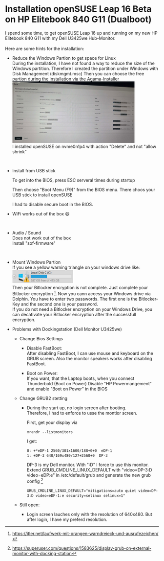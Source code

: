 # Installation openSUSE Leap 16 Beta on HP Elitebook 840 G11 (Dualboot)

I spend some time, to get openSUSE Leap 16 up and running on my new HP Elitebook 840 G11 with my Dell U3425we Hub-Monitor.
<br><br>
Here are some hints for the installation:
<br>

- Reduce the Windows Partion to get space for Linux<br>
    During the installation, I have not found a way to reduce the size of the Windows partition. Therefore I created the partition under Windows with Disk Management (diskmgmt.msc)
    Then you can choose the free partion during the installation via the Agama-Installer <br>
    <img src="AgamaPartions.jpg" width="400" > <br>
    I installed openSUSE on nvme0n1p4 with action "Delete" and not "allow shrink"

<br>

-   Install from USB stick<br>
    
    To get into the BIOS, press ESC serveral times during startup

    Then choose "Boot Menu (F9)" from the BIOS menu.
    There choos your USB stick to install openSUSE

    I had to disable secure boot in the BIOS.

-   WiFi works out of the box :smile:
<br>

-   Audio / Sound<br>
    Does not  work out of the box<br>
    Install "sof-firmware"
<br>

-   Mount Windows Partion<br>
   If you see a yellow warning triangle on your windows drive like:<br>
   <img src="BitlockerWarnung.PNG" width="200" ><br>
   Then your Bitlocker encryption is not complete. Just complete your Bitlocker encryption [^1]. Now you cann access your Windows drive via Dolphin. You have to enter two passwords. The first one is the Bitlocker-Key and the second one is your password. <br>If you do not need a Bitlocker encryption on your Windows Drive, you can decativate your Bitlocker encryption after the successfull encryption.


-   Problems with Dockingstation (Dell Monitor U3425we)<br>

    *   Change Bios Settings

        +   Disable FastBoot:<br>
        After disabling FastBoot, I can use mouse and keyboard on the GRUB screen.
        Also the monitor speakers works after disabling FastBoot.

        + Boot on Power:<br>
        If you want, that the Laptop boots, when you connect Thunderbold (Boot on Power)
        Disable "HP Powermangement" and enable "Boot on Power" in the BIOS
        
    *   Change GRUB2 stetting
        +   During the start up, no login screen after booting.<br>
             Therefore, I had to enforce to usse the montior screen.

             First, get your display via<br>
            ```
            xrandr --listmonitors 
            ```


            I get:<br> 
            ```
            0: +*eDP-1 2560/301x1600/188+0+0  eDP-1
            1: +DP-3 640/169x480/127+2560+0  DP-3
            ```
            DP-3 is my Dell monitor. With ":D" I force to use this monitor.<br>
            Extend GRUB_CMDLINE_LINUX_DEFAULT with "video=DP-3:D video=eDP:e" in /etc/default/grub and generate the new grub config [^2] <br>
            ```
            GRUB_CMDLINE_LINUX_DEFAULT="mitigations=auto quiet video=DP-3:D video=eDP-1:e security=selinux selinux=1"
            ```


    *   Still open:<br>
        +    Login screen lauches only with the resolution of 640x480. But after login, I have my preferd resolution.

[^1]: https://itler.net/laufwerk-mit-orangen-warndreieck-und-ausrufezeichen/

[^2]: https://superuser.com/questions/1583625/display-grub-on-external-monitor-with-docking-station
